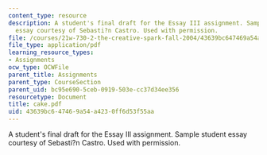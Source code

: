 ```yaml
---
content_type: resource
description: A student's final draft for the Essay III assignment. Sample student
  essay courtesy of Sebasti?n Castro. Used with permission.
file: /courses/21w-730-2-the-creative-spark-fall-2004/43639bc647469a54a4230ff6d53f55aa_cake.pdf
file_type: application/pdf
learning_resource_types:
- Assignments
ocw_type: OCWFile
parent_title: Assignments
parent_type: CourseSection
parent_uid: bc95e690-5ceb-0919-503e-cc37d34ee356
resourcetype: Document
title: cake.pdf
uid: 43639bc6-4746-9a54-a423-0ff6d53f55aa
---
```

A student's final draft for the Essay III assignment. Sample student essay courtesy of Sebasti?n Castro. Used with permission.

